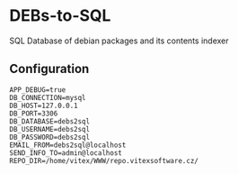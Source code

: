 # DEBs-to-SQL
SQL Database of debian packages and its contents indexer



Configuration
-------------

```
APP_DEBUG=true
DB_CONNECTION=mysql
DB_HOST=127.0.0.1
DB_PORT=3306
DB_DATABASE=debs2sql
DB_USERNAME=debs2sql
DB_PASSWORD=debs2sql
EMAIL_FROM=debs2sql@localhost
SEND_INFO_TO=admin@localhost
REPO_DIR=/home/vitex/WWW/repo.vitexsoftware.cz/
```

